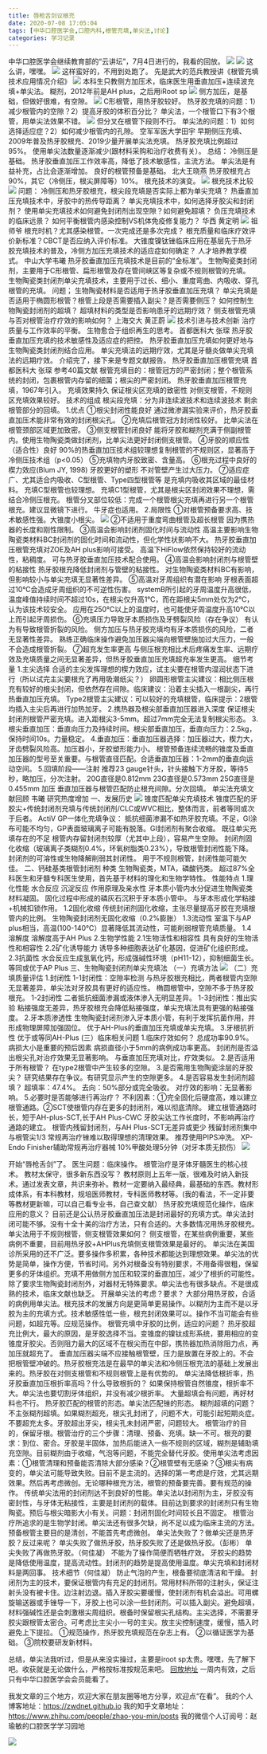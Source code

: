 ```yaml
---
title: 唇枪舌剑议根充
date: 2020-07-08 17:05:04
tags: [中华口腔医学会,口腔内科,根管充填,单尖法,讨论]
categories: 学习记录
---
```

中华口腔医学会继续教育部的“云讲坛”，7月4日进行的，我看的回放。
![](https://zymblog-1258069789.cos.ap-chengdu.myqcloud.com/new/blog0200-rootfill/Image%20%5B1%5D.png)
![](https://zymblog-1258069789.cos.ap-chengdu.myqcloud.com/new/blog0200-rootfill/Image%20%5B2%5D.png)
这么讲，嘿嘿。
![](https://zymblog-1258069789.cos.ap-chengdu.myqcloud.com/new/blog0200-rootfill/Image%20%5B3%5D.png)
这样蛮好的，不用到处跑了。
先是武大的范兵教授讲《根管充填技术应用情况介绍》
![](https://zymblog-1258069789.cos.ap-chengdu.myqcloud.com/new/blog0200-rootfill/Image%20%5B4%5D.png)
本科生只教侧方加压术，临床医生用垂直加压+连续波充填+单尖法。
糊剂，2012年前是AH plus，之后用iRoot sp
![](https://zymblog-1258069789.cos.ap-chengdu.myqcloud.com/new/blog0200-rootfill/Image%20%5B5%5D.png)
侧方加压，是基础，但做好很难，有空隙。
![](https://zymblog-1258069789.cos.ap-chengdu.myqcloud.com/new/blog0200-rootfill/Image%20%5B6%5D.png)
C形根管，用热牙胶较好。
热牙胶充填的问题：1）减少根管内的空隙？2）提高牙胶的体积百分比？
单尖法，一个根管口下有3个根管，用单尖法效果不错。
![](https://zymblog-1258069789.cos.ap-chengdu.myqcloud.com/new/blog0200-rootfill/Image%20%5B7%5D.png)
但分叉在根管下段则不行。
单尖法的问题：1）如何选择适应症？2）如何减少根管内的孔隙。
空军军医大学田宇
早期侧压充填、2009年普及热牙胶根充、2019少量开展单尖法充填。
热牙胶充填比例超过95%。
使用单尖法数量逐渐减少(跟材料采购和治疗收费有关）。
总结：
冷侧压是基础。
热牙胶垂直加压工作效率高，降低了技术敏感性，主流方法。
单尖法是有益补充，占比会逐渐增加。
良好的根管预备是基础。
北大王晓燕
热牙胶根充占90%，其它（冷侧压，根尖屏障等）10%。
根充技术的演变。
![](https://zymblog-1258069789.cos.ap-chengdu.myqcloud.com/new/blog0200-rootfill/Image%20%5B8%5D.png)
根充技术比较
![](https://zymblog-1258069789.cos.ap-chengdu.myqcloud.com/new/blog0200-rootfill/Image%20%5B9%5D.png)
问题：
冷侧压和热牙胶根充，根尖段充填是否实际上都为单尖充填？
热垂直加压充填技术中，牙胶中的热传导距离？
单尖充填技术中，如何选择牙胶尖和封闭剂？
使用单尖充填技术如何避免封闭剂出现空隙？如何避免超填？
负压充填技术的临床远景？
如何平衡根管内感染控制VS机体免疫修复能力？
华西 黄定明
![](https://zymblog-1258069789.cos.ap-chengdu.myqcloud.com/new/blog0200-rootfill/Image%20%5B10%5D.png)
祖师爷
根充时机？尤其感染根管。一次完成还是多次完成？
根充质量和临床疗效评价新标准？CBCT是否应纳入评价标准。
大锥度镍钛锉临床应用在基层先于热牙胶充填技术的普及，冷侧方加压充填技术的适应症如何确定？
人才培养教学模式。
中山大学韦曦
热牙胶垂直加压充填技术是目前的“金标准”。
生物陶瓷类封闭剂，主要用于C形根管、扁形根管及存在管间峡区等复杂或不规则根管的充填。
生物陶瓷类封闭剂单尖充填技术，主要用于过长、细小、重度弯曲、内吸收、穿孔根管的充填。
问题；
生物陶瓷材料是否适用于热牙胶垂直加压充填？
单尖充填是否适用于椭圆形根管？根管上段是否需要插入副尖？是否需要侧压？
如何控制生物陶瓷封闭剂的超填？
超填材料的类型是否影响患牙的远期疗效？
侧支根管充填与否对根管治疗疗效的影响如何？
上海交大 黄正蔚
![](https://zymblog-1258069789.cos.ap-chengdu.myqcloud.com/new/blog0200-rootfill/Image%20%5B11%5D.png)
技术引进与技术创新
治疗质量与工作效率的平衡。
生物愈合于组织再生的思考。
首都医科大 张琛
热牙胶垂直加压充填的技术敏感性及适应症的把控。
热牙胶垂直加压充填如何更好地与生物陶瓷类封闭剂结合应用。
单尖充填法的远期疗效，尤其是牙髓炎做单尖充填法的远期疗效。
介绍完了，接下来是专题文献报告。
热牙胶垂直加压根管充填 首都医科大 张琛
参考40篇文献
根管充填目的：根管冠方的严密封闭；整个根管系统的封闭，包裹根管内存留的细菌；根尖的严密封闭。
热牙胶垂直加压根管充填，1967年引入。
充填效果持久
保证根尖区充填的致密性
对侧支根管，不规则区充填效果较好。
技术的组成
根尖段充填：分为非连续波技术和连续波技术
剩余根管部分的回填。
1.优点
①根尖封闭性能良好
通过微渗漏实验来评价，热牙胶垂直加压术能非常有效的封闭根尖孔。
②充填后根管冠方封闭性较好。
比单尖法在根管颈部区域更加致密。
③侧支根管封闭良好
能将牙胶和糊剂充满于侧副根管内。使用生物陶瓷类做封闭剂，比单尖法更好封闭侧支根管。
④牙胶的顺应性（适合性）良好
90%的热垂直加压技术组较理想复制根管的不规则区，显著高于冷侧压技术组（p<0.05）
⑤充填物内牙胶致密、含量高。
⑥根充过程中良好的楔力效应(Blum JY, 1998)
牙胶更好的塑形
不对管壁产生过大压力。
⑦适应症广、尤其适合内吸收、C型根管、Type四型根管等
是充填内吸收其区域的最佳材料。
充填C型根管也较理想。
充填C1型根管，尤其是根尖区封闭效果不理想，需结合冷侧压根充。
根管分叉部位较低：完成一个根管根尖充填再进行另一个根管根充。建议显微镜下进行。
牛牙症也适用。
2.局限性
①对根管预备要求高、技术敏感性强。大锥度小根尖。
![](https://zymblog-1258069789.cos.ap-chengdu.myqcloud.com/new/blog0200-rootfill/Image%20%5B12%5D.png)
②不适用于重度弯曲根管及超长根管
因为携热器的长度和刚性限制。
③高温会影响封闭剂固化时间与流动性
高温主要影响生物陶瓷类材料BC封闭剂的固化时间和流动性，但化学性状影响不大。
热牙胶垂直加压根管充填对ZOE及AH plus影响可接受。
高温下HiFlow依然保持较好的流动性，粘稠度。
可与热牙胶垂直加压技术配合使用。
④高温会影响封闭剂与根管壁的粘接性
热牙胶根充降低封闭剂与管壁的粘接性。
对生物陶瓷类材料BC有影响，但影响较小与单尖充填无显著性差异。
⑤高温对牙周组织有潜在影响
牙根表面超过10℃会造成牙周组织的不可逆性伤害。
systemB所引起的牙周温度升高很低，温度峰值持续时间不超过10s，在根尖仅升高1℃，而在距根尖5mm处仅为2℃，认为该技术较安全。
应用在250℃以上的温度时，也可能使牙周温度升高10℃以上而引起牙周损伤。
⑥充填压力导致牙本质损伤及牙劈裂风险（存在争议）
有认为有导致根管折裂的风险。
侧方加压与热牙胶充填均有牙本质损伤的风险，二者无显著性差异。
熟练正确临床操作避免加压器尖端向根管壁施加过大压力，一般不会造成根管折裂。
⑦超充发生率更高
与侧压根充相比术后疼痛发生率、远期疗效及充填质量之间无显著差异，但热牙胶垂直加压充填超充率发生更高。
细节考量
1.主尖选择
合适的主尖发挥理想的楔力效应，试主尖要在根管内湿润状态下进行（所以试完主尖要根充了再用吸潮纸尖？）
卵圆形根管主尖建议：相比侧压根充有较好的根尖封闭，但依然存在间隙。临床建议：沿着主尖插入一根副尖，再行热垂直加压充填。
Type2根管主尖建议：可以较好的充填根管，临床提示：2根管均插入主尖后再进行加热加牙。
2.携热器及根尖部垂直加压器进入深度
保证根尖封闭剂根管严密充填。进入距根尖3-5mm。超过7mm完全无法复制根尖形态。
3.根尖垂直加压：垂直向压力及持续时间。根尖部垂直加压，垂直向压力：2.5kg，保持时间10s。力量稳定。
4.垂直加压：垂直加压器选择：加压器过大，楔力大，牙齿劈裂风险高。加压器小，牙胶塑形能力小。
根管预备连续流畅的锥度及垂直加压器的型号至关重要。与根管直径匹配。合适垂直加压器：1-2mm的垂直向运动空间。
5.回填阶段——注射
推荐23 gauge针头，针头接触下方牙胶，等待5秒，略加压，分次注射。
20G直径是0.812mm
23G直径是0.573mm
25G直径是0.455mm
加压
垂直加压器与根管匹配防止根充间隙。分次回填。
单尖法充填文献回顾 韦曦
研究热度增加
一、发展历史
![](https://zymblog-1258069789.cos.ap-chengdu.myqcloud.com/new/blog0200-rootfill/Image%20%5B13%5D.png)
锥度匹配单尖充填技术
锥度匹配的牙胶尖+传统封闭剂充填与传统封闭剂/CLC或WVC相比，整体而言，前者等同或次于后者。
ActiV GP一体化充填争议：
抵抗细菌渗漏不如热牙胶充填。不足，GI涂布可能不均匀，GP表面玻璃离子可能有脱落。GI封闭剂有聚合收缩。
既往单尖充填存在的不足
根管内存留封闭剂较厚（尤其中上段），容易产生空隙。
封闭剂固化收缩（玻璃离子类糊剂0.4%，环氧树脂类0.23%），导致根管封闭性能下降。
封闭剂的可溶性或生物降解削弱其封闭性。
用于不规则根管，封闭性能可能欠佳。
二、钙硅基类根管封闭剂
种类
生物陶瓷类，MTA，磷酸钙类。
超过87%全科医生和牙髓专科医生使用，首先基于材料的理化和生物学特性。
性能特点
1.理化性能
水合反应
沉淀反应
作用原理及亲水性
牙本质小管内水分促进生物陶瓷类材料凝固。
固化过程中形成的磷灰石沉积于牙本质小管中。
与牙本形成化学粘接+机械扣锁作用。
1.2固化收缩
传统封闭剂固化收缩，主张尽量提高牙胶在充填根管内的比例。
生物陶瓷封闭剂无固化收缩（0.2%膨胀）
1.3流动性
室温下与AP plus相当，高温(100-140℃）显著降低其流动性，可能削弱根管充填质量。
1.4 溶解度
溶解度高于AH Plus
2.生物学性能
2.1生物活性和相容性
具有良好的生物活性和相容性
2.2矿化诱导能力
诱导多种细胞表达矿化基因，促进矿化组织形成。
2.3抗菌性
水合反应生成氢氧化钙，形成强碱性环境（pH11-12），抑制细菌生长。
等同或优于AP Plus
三、生物陶瓷封闭剂单尖充填法
（一）充填方法
![](https://zymblog-1258069789.cos.ap-chengdu.myqcloud.com/new/blog0200-rootfill/Image%20%5B14%5D.png)
（二）充填质量评估
1.封闭性
1-1封闭性：空隙率检测
与热牙胶根充相比，两者根管内空隙无显著差异，单尖法对牙胶具有更好的适应性。
椭圆根管中，空隙不多于热牙胶根充。
1-2封闭性
二者抵抗细菌渗漏或液体渗入无明显差异。
1-3封闭性：推出实验
粘接强度无差异，热牙胶根充会降低粘接强度，单尖充填法具有更强的粘接强度。
2.牙本质渗透性
生物陶瓷封闭剂渗入牙本质小管，有利于发挥抗菌作用，并形成物理屏障加强固位。
优于AH-Plus的垂直加压充填或单尖充填。
3.牙根抗折性
优于或等同AH-Plus
(三）临床相关问题
1.临床疗效如何？
总成功率90.9%。
病损大小是重要的预后因素
病损直径小于5mm的病例成功率更高。
封闭剂是否溢出根尖孔对治疗效果无显著影响。
与垂直加压充填对比，疗效类似。
2.是否适用于所有根管？
在type2根管中产生较多的空隙。
3.是否需用生物陶瓷涂层的牙胶尖？
研究结果存在争议。有研究显示产生的空隙更多。
4.是否容易发生封闭剂超填？
超填率：47.4%。
去向：50%部分或完全吸收。
对疗效的影响：无显著影响。
5.必要时是否能够进行再治疗？
不利因素：①完全固化后硬度高，难以建立根管通路。②SCT使根管内存在更多的封闭剂，难以彻底清除。
建立根管通路时长，短于AH-plus-SCT,长于AH Plus-CWC
牙胶尖达工作长度时，不影响再治疗通路的建立。
根管内残留封闭剂，与AH Plus-SCT无差异或更少
残留封闭剂集中与根管尖1/3
常规再治疗锉难以取得理想的清理效果。
推荐使用PIPS冲洗。
XP-Endo Finisher辅助常规再治疗器械
10%甲酸处理5分钟（对牙本质无损伤）
![](https://zymblog-1258069789.cos.ap-chengdu.myqcloud.com/new/blog0200-rootfill/Image%20%5B15%5D.png)

开始“唇枪舌剑”了。
医生问题：临床操作。
根管治疗是牙体牙髓医生的核心技术。
教材太保守，很多新东西没写？
教材原则上五年一版，很难及时纳入新技术。通过发表文章，共识来弥补。教材一定要纳入最经典，最基础的东西。教材形成体系，有本科教材，规培医师教材，专科医师教材等。(我的看法，不一定非要等教材更新嘛，可以自己看专业书，自己查文献）
热牙胶充填规范化操作，临床应用的意义？
目前还是公认热牙胶垂直加压法是封闭最好的充填方式。单尖法封闭可能不够。没有十全十美的治疗方法，只有合适的。大多数情况用热牙胶根充。
单尖法用于不规则根管，侧支根管效果如何？
侧支根管，在某些病例重要，某些病例不重要，目前用热牙胶+AHPlus充填侧支根管效果是最好的。
单尖法在美国诊所采用的还不广泛。要多操作多积累，各种技术都能达到理想效果。单尖法的优势是简单，操作方便，节省时间。另外对根备没有特别要求，不用备得很粗，保留更多的牙体组织。充填不用做侧方加压和较深的垂直加压，减少了根折的可能性。除了要求生物陶瓷封闭剂外，对器材无特殊要求。单尖法也有很多缺点。不是很成熟的技术，临床文献也缺乏。
开展单尖法的考虑？要求？
大部分用热牙胶，合适的病例用单尖法。根充技术的发展方向是更简单更易操作。以糊剂为主而不是以牙胶为主的充填方式。技术敏感性低一些，根充封闭效果可以。操作不当可能会有些问题，如超充等。应规范操作。
根管充填中牙胶的比例，适应的问题？
热牙胶超充比例大，最大的原因，是牙胶选择不当。变锥度的镍钛成形系统，要用相应的变锥度牙胶尖。否则阻力最大的区域不在根尖而在中部，携热器加热消除阻力点，再加压就超充了。
垂直加压器尖端不应接触根管壁，压力是放置在牙胶上的。不会把根管壁冲破的。热牙胶根充法是在最早的单尖法和冷侧压根充法的基础上发展出来的。热牙胶在对侧支根管和不规则根管上是有优势的。
单尖法降低根折率，热牙胶垂直加压根折率高吗？什么导致根折的？
如果保持根管自然锥度，根折率不大。单尖法也要切割牙体组织，并没有减少根折率。
大量超填会有问题，再好材料也不行。
热牙胶匹配的根管的形态。单尖法匹配锉的形态。
糊剂超填的问题？
不主张糊剂超填。如果糊剂超充，根尖孔封闭了，问题不大，可能引起短期炎症。不要超充太多。牙胶超出牙尖，根尖孔未封闭严密，问题较大。
根管治疗的目的，保留牙根。根管治疗的三个步骤：清理、预备、充填。缺一不可。根充的要求：到位、密合。牙胶是半固体，加热后能进入一些不规则的区域，糊剂是辅助填充空隙。目前糊剂由于收缩，气泡等问题，不能完全替代牙胶。使用单尖法考虑因素：①根管清理和预备能否清除大部分感染？②根管壁有无感染？③根尖有病变的，单尖法可能导致失败。目前不是主流的。选择的第一考虑是疗效，尤其远期效果。然后再考虑微创。无论哪种根充方法，根管的预备要完善。要有规范的操作。
传统单尖法用的封闭剂达不到良好的性能。单尖法以封闭剂为主，牙胶没有密封性，与牙体无粘接性，主要是封闭剂的载体。目前达到要求的封闭剂只有生物陶瓷。预后与根尖暗影大小有关。问题：封闭剂固化时间较长且不固定。
根管治疗所追求的是生物学封闭。单尖法还有很多欠缺，尚不足以成为临床主流的方法。预备根管主要目的是清创，不能首先考虑微创。
单尖法失败了？做单尖还是热牙胶？反过来呢？
单尖失败了做热牙胶，热牙胶失败了还是做热牙胶。（彭彬）
单尖失败了再做热牙胶。（何佳凝）
不能为了操作简便而牺牲疗效。
牙胶尖的趋势是降低使用温度，提高流动性。封闭剂的趋势是提高使用温度。单尖充填和封闭材料是两回事。
技术细节（何佳凝）
防止气泡的产生，根备要彻底清洁和干燥。
封闭剂为主的技术，要保证根管内有充足的封闭剂。常用材料所带的注射头，保证注射头没有被卡住。边注射边退。插入牙胶尖要缓慢，使封闭剂有机会溢出。可用螺旋输送器或手锉导一下，牙胶上也可以涂一些封闭剂。可以插入副尖。避免超填，材料强碱性还是会刺激根尖周组织。根备时保留根尖孔结构。主尖选择，不需要牙胶尖跟根管太密合。可考虑比主尖小一号的主尖。放主尖控制速度，缓慢，插入时避免上下提拉。
①规范操作，热牙胶充填规范在杂志上有。
②以循证医学为基础。
③院校要研发新材料。


总结，单尖法我听过，但是从来没实操过，主要是iroot sp太贵。嘿嘿，先了解下吧。收获就是无论做什么，严格按标准按规范来吧。
[回放地址]( https://apptoxhg2d24446.h5.xiaoeknow.com/v1/course/alive/l_5eeb18d1bed2e_3wi8PP5p?app_id=apptoxHG2D24446&type=2&available=true&share_user_id=u_5f05059fa147b_n0mrq7SkCn&share_type=100&scene=%E5%88%86%E4%BA%AB&is_redirect=1&entry=2&entry_type=2001) 一周内有效，之后只有中华口腔医学会会员能看了。



我发文章的三个地方，欢迎大家在朋友圈等地方分享，欢迎点“在看”。
我的个人博客地址：https://zwdnet.github.io
我的知乎文章地址： https://www.zhihu.com/people/zhao-you-min/posts
我的微信个人订阅号：赵瑜敏的口腔医学学习园地


![](https://zymblog-1258069789.cos.ap-chengdu.myqcloud.com/other/wx.jpg)

